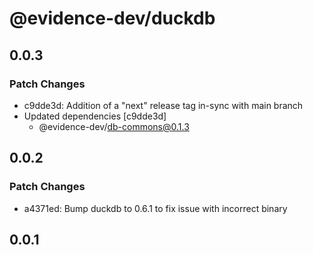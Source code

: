 # @evidence-dev/duckdb

## 0.0.3

### Patch Changes

- c9dde3d: Addition of a "next" release tag in-sync with main branch
- Updated dependencies [c9dde3d]
  - @evidence-dev/db-commons@0.1.3

## 0.0.2

### Patch Changes

- a4371ed: Bump duckdb to 0.6.1 to fix issue with incorrect binary

## 0.0.1

